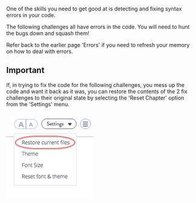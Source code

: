 One of the skills you need to get good at is detecting and fixing syntax errors in your code. 

The following challenges all have errors in the code. You will need to hunt the bugs down and squash them!

Refer back to the earlier page 'Errors' if you need to refresh your memory on how to deal with errors.

## Important
If, in trying to fix the code for the following challenges, you mess up the code and want it back as it was, you can restore the contents of the 2 fix challenges to their original state by selecting the 'Reset Chapter' option from the 'Settings' menu.

![](.guides/img/reset-red-circle.png)

